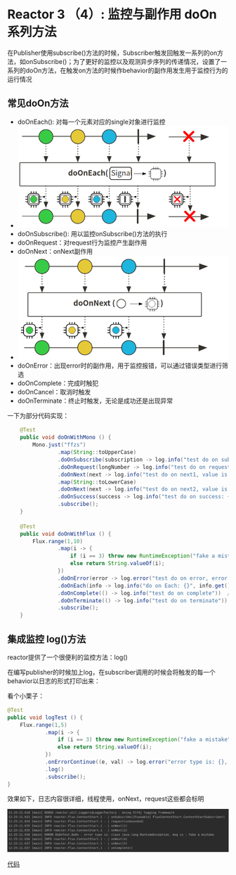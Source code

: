 # Reactor 3 （4）:   监控与副作用 doOn 系列方法

在Publisher使用subscribe()方法的时候，Subscriber触发回触发一系列的on方法，如onSubscribe()；为了更好的监控以及观测异步序列的传递情况，设置了一系列的doOn方法，在触发on方法的时候作behavior的副作用发生用于监控行为的运行情况

## 常见doOn方法

+ doOnEach(): 对每一个元素对应的single对象进行监控
+ ![image-20200806121115482](README.assets/image-20200806121115482.png)
+ doOnSubscribe(): 用以监控onSubscribe()方法的执行
+ doOnRequest：对request行为监控产生副作用
+ doOnNext：onNext副作用
+ ![image-20200806122335007](README.assets/image-20200806122335007.png)
+ doOnError：出现error时的副作用，用于监控报错，可以通过错误类型进行筛选
+ doOnComplete：完成时触犯
+ doOnCancel：取消时触发
+ doOnTerminate：终止时触发，无论是成功还是出现异常

一下为部分代码实现：

```java
    @Test
    public void doOnWithMono () {
        Mono.just("ffzs")
                .map(String::toUpperCase)
                .doOnSubscribe(subscription -> log.info("test do on subscribe"))
                .doOnRequest(longNumber -> log.info("test do on request"))
                .doOnNext(next -> log.info("test do on next1, value is {}", next))
                .map(String::toLowerCase)
                .doOnNext(next -> log.info("test do on next2, value is {}", next))
                .doOnSuccess(success -> log.info("test do on success: {}", success))
                .subscribe();
    }

    @Test
    public void doOnWithFlux () {
        Flux.range(1,10)
                .map(i -> {
                    if (i == 3) throw new RuntimeException("fake a mistake");
                    else return String.valueOf(i);
                })
                .doOnError(error -> log.error("test do on error, error msg is: {}", error.getMessage()))
                .doOnEach(info -> log.info("do on Each: {}", info.get()))
                .doOnComplete(() -> log.info("test do on complete"))  // 因为error没有完成不触发
                .doOnTerminate(() -> log.info("test do on terminate"))  // 无论完成与否，只要终止就触发
                .subscribe();
    }
```



## 集成监控 log()方法

reactor提供了一个很便利的监控方法：log()

在编写publisher的时候加上log，在subscriber调用的时候会将触发的每一个behavior以日志的形式打印出来：

看个小栗子：

```java
@Test
public void logTest () {
    Flux.range(1,5)
            .map(i -> {
                if (i == 3) throw new RuntimeException("fake a mistake");
                else return String.valueOf(i);
            })
            .onErrorContinue((e, val) -> log.error("error type is: {}, msg is : {}", e.getClass(), e.getMessage()))
            .log()
            .subscribe();
}
```

效果如下，日志内容很详细，线程使用，onNext，request这些都会标明

![image-20200806122724201](README.assets/image-20200806122724201.png)



[代码](https://github.com/ffzs/learn_reactor/tree/master/src/main/java/DoOnTest)